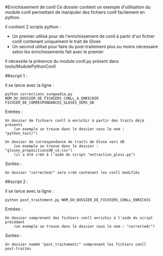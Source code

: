#Enrichissement de conll
Ce dossier contient un exemple d'utilisation du module conll permettant de manipuler des fichiers conll facilement en python.

Il contient 2 scripts python : 
- Un premier utilisé pour de l'enrichissement de conll à partir d'un fichier conll contenant uniquement le trait de Glose
- Un second utilisé pour faire du post-traitement plus ou moins nécessaire selon les enrichissements fait avec le premier

Il nécessite la présence du module conll.py présent dans tools/ModulePythonConll

##script 1 :

Il se lance avec la ligne :

    python corrections_sungwadia.py NOM_DU_DOSSIER_DE_FICHIERS_CONLL_A_ENRICHIR FICHIER_DE_CORRESPONDANCES_GLOSES_VERS_UD

Entrées :

    Un dossier de fichiers conll à enrichir à partir des traits déjà présents
        (un exemple se trouve dans le dossier sous le nom : "python_test/")

    Un dossier de correspondance de traits de Glose vers UD
        (un exemple se trouve dans le dossier : "gloses_propositionsUD_v3.csv")
        (il a été créé à l'aide du script "extraction_gloss.py")

Sorties :

    Un dossier "corrected/" sera créé contenant les conll modifiés

##script 2 :

Il se lance avec la ligne :


    python post_traitement.py NOM_DU_DOSSIER_DE_FICHIERS_CONLL_ENRICHIS


Entrées :

    Un dossier comprenant des fichiers conll enrichis à l'aide du script précédent
        (un exemple se trouve dans le dossier sous le nom : "corrected/")

Sorties :

    Un dossier nommé "post_traitement/" comprenant les fichiers conll post-traités